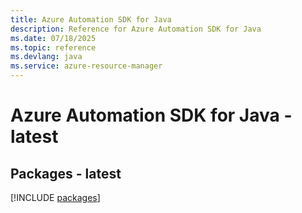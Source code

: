 ```yaml
---
title: Azure Automation SDK for Java
description: Reference for Azure Automation SDK for Java
ms.date: 07/18/2025
ms.topic: reference
ms.devlang: java
ms.service: azure-resource-manager
---
```

# Azure Automation SDK for Java - latest
## Packages - latest
[!INCLUDE [packages](automation-index.md)]